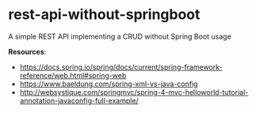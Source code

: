 # rest-api-without-springboot
A simple REST API implementing a CRUD without Spring Boot usage

**Resources**:

- https://docs.spring.io/spring/docs/current/spring-framework-reference/web.html#spring-web
- https://www.baeldung.com/spring-xml-vs-java-config
- http://websystique.com/springmvc/spring-4-mvc-helloworld-tutorial-annotation-javaconfig-full-example/

